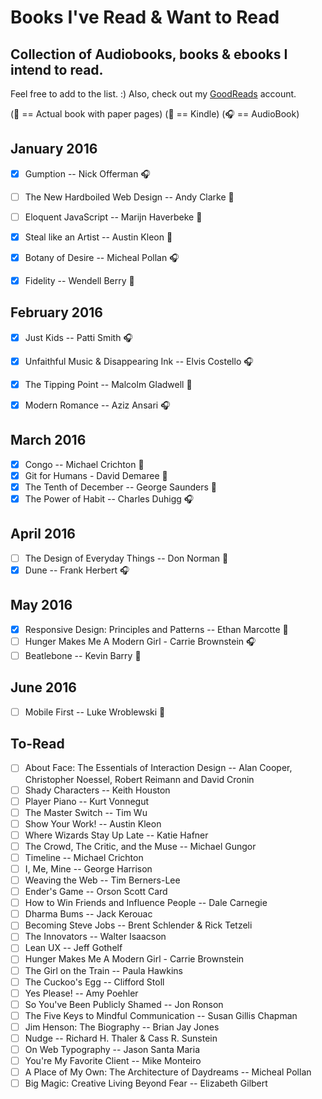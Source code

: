 # Books I've Read & Want to Read
## Collection of Audiobooks, books & ebooks I intend to read.


Feel free to add to the list. :) Also, check out my [GoodReads](https://www.goodreads.com/user/show/33690483-nick) account.

(:blue_book: == Actual book with paper pages)
(:iphone: == Kindle)
(:headphones: == AudioBook)

## January 2016
- [x] Gumption -- Nick Offerman :headphones:
- [ ] The New Hardboiled Web Design -- Andy Clarke :blue_book:
- [ ] Eloquent JavaScript -- Marijn Haverbeke :blue_book:
- [x] Steal like an Artist -- Austin Kleon :blue_book:
- [x] Botany of Desire -- Micheal Pollan :headphones:
- [x] Fidelity -- Wendell Berry :blue_book:


## February  2016
- [x] Just Kids -- Patti Smith :headphones:
- [x] Unfaithful Music & Disappearing Ink -- Elvis Costello :headphones:
- [x] The Tipping Point -- Malcolm Gladwell :blue_book:
- [x] Modern Romance -- Aziz Ansari :headphones:


## March 2016
- [x] Congo -- Michael Crichton :blue_book:
- [x] Git for Humans - David Demaree :blue_book:
- [x] The Tenth of December -- George Saunders :blue_book:
- [x] The Power of Habit -- Charles Duhigg :headphones:

## April 2016
- [ ] The Design of Everyday Things -- Don Norman :blue_book:
- [X] Dune -- Frank Herbert :headphones:

## May 2016
- [X] Responsive Design: Principles and Patterns -- Ethan Marcotte :blue_book:
- [ ] Hunger Makes Me A Modern Girl - Carrie Brownstein :headphones:
- [ ] Beatlebone -- Kevin Barry :blue_book:

## June 2016
- [ ] Mobile First -- Luke Wroblewski :blue_book:

To-Read
---
- [ ] About Face: The Essentials of Interaction Design -- Alan Cooper, Christopher Noessel, Robert Reimann and David Cronin
- [ ] Shady Characters -- Keith Houston
- [ ] Player Piano -- Kurt Vonnegut
- [ ] The Master Switch -- Tim Wu
- [ ] Show Your Work! -- Austin Kleon
- [ ] Where Wizards Stay Up Late -- Katie Hafner
- [ ] The Crowd, The Critic, and the Muse -- Michael Gungor
- [ ] Timeline -- Michael Crichton
- [ ] I, Me, Mine -- George Harrison
- [ ] Weaving the Web -- Tim Berners-Lee
- [ ] Ender's Game -- Orson Scott Card
- [ ] How to Win Friends and Influence People -- Dale Carnegie
- [ ] Dharma Bums -- Jack Kerouac
- [ ] Becoming Steve Jobs -- Brent Schlender & Rick Tetzeli
- [ ] The Innovators -- Walter Isaacson
- [ ] Lean UX -- Jeff Gothelf
- [ ] Hunger Makes Me A Modern Girl - Carrie Brownstein
- [ ] The Girl on the Train -- Paula Hawkins
- [ ] The Cuckoo's Egg -- Clifford Stoll
- [ ] Yes Please! -- Amy Poehler
- [ ] So You've Been Publicly Shamed -- Jon Ronson
- [ ] The Five Keys to Mindful Communication -- Susan Gillis Chapman
- [ ] Jim Henson: The Biography -- Brian Jay Jones
- [ ] Nudge -- Richard H. Thaler & Cass R. Sunstein
- [ ] On Web Typography -- Jason Santa Maria
- [ ] You're My Favorite Client -- Mike Monteiro
- [ ] A Place of My Own: The Architecture of Daydreams -- Micheal Pollan
- [ ] Big Magic: Creative Living Beyond Fear -- Elizabeth Gilbert

